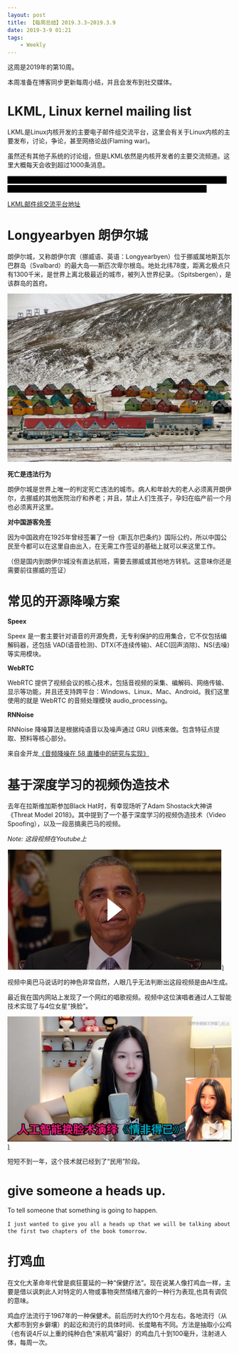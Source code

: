 ```yaml
---
layout: post
title: 【每周总结】2019.3.3~2019.3.9
date: 2019-3-9 01:21
tags:
    - Weekly
---
```


这周是2019年的第10周。

本周准备在博客同步更新每周小结，并且会发布到社交媒体。

# LKML, Linux kernel mailing list

LKML是Linux内核开发的主要电子邮件组交流平台，这里会有关于Linux内核的主要发布，讨论，争论，甚至网络论战(Flaming war)。

虽然还有其他子系统的讨论组，但是LKML依然是内核开发者的主要交流频道。这里大概每天会收到超过1000条消息。

<span style="background:black; color:black">
大神Linus在LKML最常见的发言主要是两种：你的代码很垃圾，你是傻逼；你的代码很垃圾，不过我看在某人的面子上，勉强接受，但是你还是个傻逼。
</span>

<!-- more -->

[LKML邮件组交流平台地址](https://lkml.org/)

# Longyearbyen 朗伊尔城

朗伊尔城，又称朗伊尔宾（挪威语、英语：Longyearbyen）位于挪威属地斯瓦尔巴群岛（Svalbard）的最大岛──斯匹次卑尔根岛。地处北纬78度，距离北极点只有1300千米，是世界上离北极最近的城市，被列入世界纪录。（Spitsbergen），是该群岛的首府。

![longyearbyen](https://raw.githubusercontent.com/plusplus7/solutions/master/weekly/2019/miscs/week10/1280px-Longyear-Town-Centre.jpg)

__死亡是违法行为__

朗伊尔城是世界上唯一的判定死亡违法的城市。病人和年龄大的老人必须离开朗伊尔，去挪威的其他医院治疗和养老；并且，禁止人们生孩子，孕妇在临产前一个月也必须离开这里。

__对中国游客免签__

因为中国政府在1925年曾经签署了一份《斯瓦尔巴条约》国际公约，所以中国公民至今都可以在这里自由出入，在无需工作签证的基础上就可以来这里工作。

（但是国内到朗伊尔城没有直达航班，需要去挪威或其他地方转机。这意味你还是需要前往挪威的签证）

# 常见的开源降噪方案

__Speex__

Speex 是一套主要针对语音的开源免费，无专利保护的应用集合，它不仅包括编解码器，还包括 VAD(语音检测)、DTX(不连续传输)、AEC(回声消除)、NS(去噪) 等实用模块。

__WebRTC__

WebRTC 提供了视频会议的核心技术，包括音视频的采集、编解码、网络传输、显示等功能，并且还支持跨平台：Windows、Linux、Mac、Android。我们这里使用的就是 WebRTC 的音频处理模块 audio_processing。

__RNNoise__

RNNoise 降噪算法是根据纯语音以及噪声通过 GRU 训练来做。包含特征点提取、预料等核心部分。

来自金开龙[《音频降噪在 58 直播中的研究与实现》](https://www.infoq.cn/article/QOp4IOao_DJJ6eNsIOXp)

# 基于深度学习的视频伪造技术

去年在拉斯维加斯参加Black Hat时，有幸现场听了Adam Shostack大神讲《Threat Model 2018》。其中提到了一个基于深度学习的视频伪造技术（Video Spoofing），以及一段恶搞奥巴马的视频。

*Note: 这段视频在Youtube上*

[![You Won’t Believe What Obama Says In This Video!](https://raw.githubusercontent.com/plusplus7/solutions/master/weekly/2019/miscs/week10/obama_video.png))](https://www.youtube.com/watch?v=cQ54GDm1eL0)


视频中奥巴马说话时的神色非常自然，人眼几乎无法判断出这段视频是由AI生成。

最近我在国内网站上发现了一个网红的唱歌视频。视频中这位演唱者通过人工智能技术实现了与4位女星“换脸”。

[![A Leng singing!](https://raw.githubusercontent.com/plusplus7/solutions/master/weekly/2019/miscs/week10/aleng_video.png))](https://www.bilibili.com/video/av39971194)

短短不到一年，这个技术就已经到了“民用”阶段。

# give someone a heads up.

To tell someone that something is going to happen.

    I just wanted to give you all a heads up that we will be talking about the first two chapters of the book tomorrow. 

# 打鸡血

在文化大革命年代曾是疯狂蔓延的一种“保健疗法”。现在说某人像打鸡血一样，主要是借以讽刺此人对特定的人物或事物突然情绪亢奋的一种行为表现,也具有调侃的意味。

鸡血疗法流行于1967年的一种保健术。前后历时大约10个月左右。各地流行（从大都市到穷乡僻壤）的起讫和流行的具体时间、长度略有不同。方法是抽取小公鸡（也有说4斤以上重的纯种白色“来航鸡”最好）的鸡血几十到100毫升，注射进人体，每周一次。
